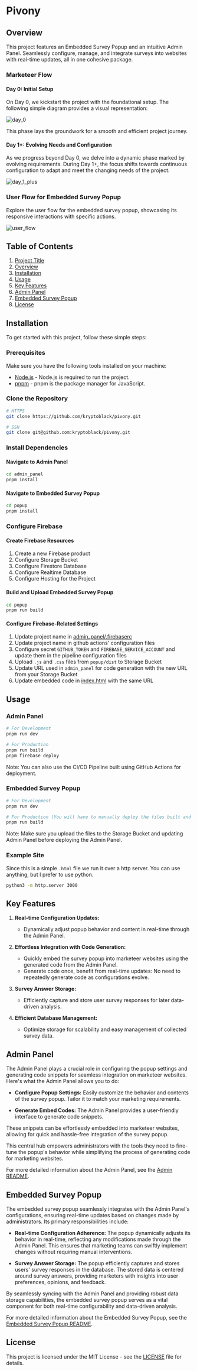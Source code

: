 # Pivony

## Overview

This project features an Embedded Survey Popup and an intuitive Admin Panel. Seamlessly configure, manage, and integrate surveys into websites with real-time updates, all in one cohesive package.

### Marketeer Flow

#### Day 0: Initial Setup

On Day 0, we kickstart the project with the foundational setup. The following simple diagram provides a visual representation:

![day_0](docs/images/day_0.png)

This phase lays the groundwork for a smooth and efficient project journey.

#### Day 1+: Evolving Needs and Configuration

As we progress beyond Day 0, we delve into a dynamic phase marked by evolving requirements. 
During Day 1+, the focus shifts towards continuous configuration to adapt and meet the changing needs of the project.

![day_1_plus](docs/images/day_1_plus.png)

### User Flow for Embedded Survey Popup

Explore the user flow for the embedded survey popup, showcasing its responsive interactions with specific actions.

![user_flow](docs/images/user_flow.png)

## Table of Contents

1. [Project Title](#pivony)
2. [Overview](#overview)
3. [Installation](#installation)
4. [Usage](#usage)
5. [Key Features](#key-features)
6. [Admin Panel](#admin-panel)
7. [Embedded Survey Popup](#embedded-survey-popup)
8. [License](#license)

## Installation

To get started with this project, follow these simple steps:

### Prerequisites

Make sure you have the following tools installed on your machine:

- [Node.js](https://nodejs.org/) - Node.js is required to run the project.
- [pnpm](https://pnpm.io/) - pnpm is the package manager for JavaScript.

### Clone the Repository

```bash
# HTTPS
git clone https://github.com/kryptoblack/pivony.git

# SSH
git clone git@github.com:kryptoblack/pivony.git
```

### Install Dependencies

#### Navigate to Admin Panel

```bash
cd admin_panel
pnpm install
```

#### Navigate to Embedded Survey Popup

```bash
cd popup 
pnpm install
```

### Configure Firebase

#### Create Firebase Resources

1. Create a new Firebase product
2. Configure Storage Bucket
3. Configure Firestore Database
4. Configure Realtime Database
5. Configure Hosting for the Project

#### Build and Upload Embedded Survey Popup 

```bash
cd popup
pnpm run build
```

#### Configure Firebase-Related Settings

1. Update project name in [admin_panel/.firebaserc](admin_panel/.firebaserc)
2. Update project name in github actions' configuration files
3. Configure secret `GITHUB_TOKEN` and `FIREBASE_SERVICE_ACCOUNT` and update them in the pipeline configuration files
4. Upload `.js` and `.css` files from `popup/dist` to Storage Bucket
5. Update URL used in `admin_panel` for code generation with the new URL from your Storage Bucket
6. Update embedded code in [index.html](./index.html) with the same URL

## Usage

### Admin Panel

```bash
# For Development
pnpm run dev

# For Production
pnpm run build
pnpm firebase deploy
```

Note: You can also use the CI/CD Pipeline built using GitHub Actions for deployment.

### Embedded Survey Popup

```bash
# For Development
pnpm run dev

# For Production (You will have to manually deploy the files built and then update the admin_panel and example website)
pnpm run build
```

Note: Make sure you upload the files to the Storage Bucket and updating Admin Panel before deploying the Admin Panel.

### Example Site

Since this is a simple `.html` file we run it over a http server. You can use anything, but I prefer to use python.

```bash
python3 -m http.server 3000
```

## Key Features

1. **Real-time Configuration Updates:**
   - Dynamically adjust popup behavior and content in real-time through the Admin Panel.

2. **Effortless Integration with Code Generation:**
   - Quickly embed the survey popup into marketeer websites using the generated code from the Admin Panel.
   - Generate code once, benefit from real-time updates: No need to repeatedly generate code as configurations evolve.

3. **Survey Answer Storage:**
   - Efficiently capture and store user survey responses for later data-driven analysis.

4. **Efficient Database Management:**
   - Optimize storage for scalability and easy management of collected survey data.

## Admin Panel

The Admin Panel plays a crucial role in configuring the popup settings and generating code snippets for seamless integration on marketeer websites. Here's what the Admin Panel allows you to do:

- **Configure Popup Settings:** Easily customize the behavior and contents of the survey popup. Tailor it to match your marketing requirements.

- **Generate Embed Codes:** The Admin Panel provides a user-friendly interface to generate code snippets. 

These snippets can be effortlessly embedded into marketeer websites, allowing for quick and hassle-free integration of the survey popup.

This central hub empowers administrators with the tools they need to fine-tune the popup's behavior while simplifying the process of generating code for marketing websites.

For more detailed information about the Admin Panel, see the [Admin README](./admin_panel/README.md).

## Embedded Survey Popup

The embedded survey popup seamlessly integrates with the Admin Panel's configurations, ensuring real-time updates based on changes made by administrators. Its primary responsibilities include:

- **Real-time Configuration Adherence:** The popup dynamically adjusts its behavior in real-time, reflecting any modifications made through the Admin Panel. 
This ensures that marketing teams can swiftly implement changes without requiring manual interventions.

- **Survey Answer Storage:** The popup efficiently captures and stores users' survey responses in the database. 
The stored data is centered around survey answers, providing marketers with insights into user preferences, opinions, and feedback.

By seamlessly syncing with the Admin Panel and providing robust data storage capabilities, 
the embedded survey popup serves as a vital component for both real-time configurability and data-driven analysis.

For more detailed information about the Embedded Survey Popup, see the [Embedded Survey Popup README](./popup/README.md).

## License

This project is licensed under the MIT License - see the [LICENSE](LICENSE) file for details.

